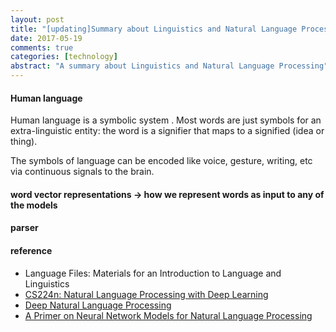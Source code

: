 ```yaml
---
layout: post
title: "[updating]Summary about Linguistics and Natural Language Processing"
date: 2017-05-19
comments: true
categories: [technology]
abstract: "A summary about Linguistics and Natural Language Processing"
---
```


#### Human language
Human language is a symbolic system . Most words are just symbols for an extra-linguistic entity: the word is a signifier that maps to a signified (idea or thing).

The symbols of language can be encoded like voice, gesture, writing, etc via continuous signals to the brain.


#### word vector representations -> how we represent words as input to any of the models



#### parser



#### reference
* Language Files: Materials for an Introduction to Language and Linguistics
* [CS224n: Natural Language Processing with Deep Learning](http://web.stanford.edu/class/cs224n/index.html)
* [Deep Natural Language Processing](https://github.com/oxford-cs-deepnlp-2017/lectures)
* [A Primer on Neural Network Models for Natural Language Processing](http://pquentin.github.io/nnlp/nnlp.html)
